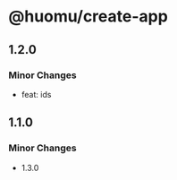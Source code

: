 # @huomu/create-app

## 1.2.0

### Minor Changes

- feat: ids

## 1.1.0

### Minor Changes

- 1.3.0

